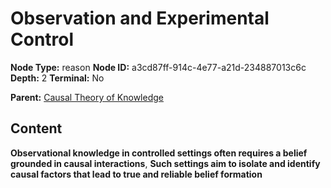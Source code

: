 # Observation and Experimental Control

**Node Type:** reason
**Node ID:** a3cd87ff-914c-4e77-a21d-234887013c6c
**Depth:** 2
**Terminal:** No

**Parent:** [Causal Theory of Knowledge](causal-theory-of-knowledge.md)

## Content

**Observational knowledge in controlled settings often requires a belief grounded in causal interactions**, **Such settings aim to isolate and identify causal factors that lead to true and reliable belief formation**
